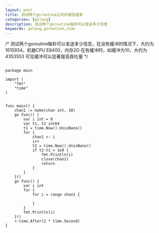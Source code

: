 ```yaml
---
layout: post
title: 测试两个goroutine之间的通信速率
categories: [golang]
description: 测试两个goroutine每秒可以发送多少信息
keywords: golang,goroutine,chan
---
```


/*
测试两个goroutine每秒可以发送多少信息，在没有缓冲的情况下，大约为1615934，机器CPU E8400，内存2G
在有缓冲时，如缓冲为10，大约为4353553
可见缓冲可以显著提高吞吐量
*/

```

package main

import (
	"fmt"
	"time"
)


func main() {
	chan1 := make(chan int, 10)
	go func() {
		var i int = 0
		var t1, t2 int64
		t1 = time.Now().UnixNano()
		for {
			chan1 <- i
			i++
			t2 = time.Now().UnixNano()
			if t2-t1 > 1e9 {
				fmt.Println(i)
				close(chan1)
				return
			}
		}
	}()
	go func() {
		var i int
		for {
			for i = range chan1 {

			}
		}
		fmt.Println(i)
	}()
	<-time.After(2 * time.Second)
}

```
